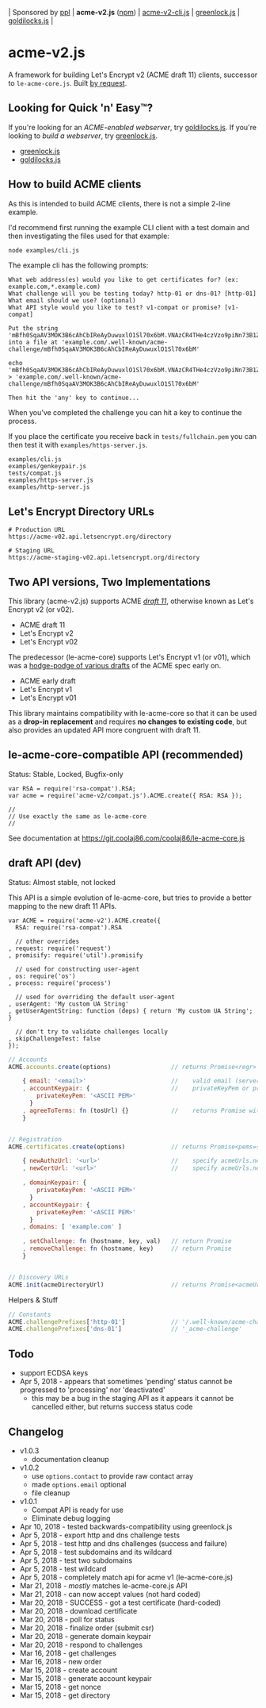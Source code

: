 | Sponsored by [ppl](https://ppl.family)
| **acme-v2.js** ([npm](https://www.npmjs.com/package/acme-v2))
| [acme-v2-cli.js](https://git.coolaj86.com/coolaj86/acme-v2-cli.js)
| [greenlock.js](https://git.coolaj86.com/coolaj86/greenlock.js)
| [goldilocks.js](https://git.coolaj86.com/coolaj86/goldilocks.js)
|

acme-v2.js
==========

A framework for building Let's Encrypt v2 (ACME draft 11) clients, successor to `le-acme-core.js`.
Built [by request](https://git.coolaj86.com/coolaj86/greenlock.js/issues/5#issuecomment-8).

## Looking for Quick 'n' Easy&trade;?

If you're looking for an *ACME-enabled webserver*, try [goldilocks.js](https://git.coolaj86.com/coolaj86/goldilocks.js).
If you're looking to *build a webserver*, try [greenlock.js](https://git.coolaj86.com/coolaj86/greenlock.js).

* [greenlock.js](https://git.coolaj86.com/coolaj86/greenlock.js)
* [goldilocks.js](https://git.coolaj86.com/coolaj86/goldilocks.js)

## How to build ACME clients

As this is intended to build ACME clients, there is not a simple 2-line example.

I'd recommend first running the example CLI client with a test domain and then investigating the files used for that example:

```bash
node examples/cli.js
```

The example cli has the following prompts:

```
What web address(es) would you like to get certificates for? (ex: example.com,*.example.com)
What challenge will you be testing today? http-01 or dns-01? [http-01]
What email should we use? (optional)
What API style would you like to test? v1-compat or promise? [v1-compat]

Put the string 'mBfh0SqaAV3MOK3B6cAhCbIReAyDuwuxlO1Sl70x6bM.VNAzCR4THe4czVzo9piNn73B1ZXRLaB2CESwJfKkvRM' into a file at 'example.com/.well-known/acme-challenge/mBfh0SqaAV3MOK3B6cAhCbIReAyDuwuxlO1Sl70x6bM'

echo 'mBfh0SqaAV3MOK3B6cAhCbIReAyDuwuxlO1Sl70x6bM.VNAzCR4THe4czVzo9piNn73B1ZXRLaB2CESwJfKkvRM' > 'example.com/.well-known/acme-challenge/mBfh0SqaAV3MOK3B6cAhCbIReAyDuwuxlO1Sl70x6bM'

Then hit the 'any' key to continue...
```

When you've completed the challenge you can hit a key to continue the process.

If you place the certificate you receive back in `tests/fullchain.pem`
you can then test it with `examples/https-server.js`.

```
examples/cli.js
examples/genkeypair.js
tests/compat.js
examples/https-server.js
examples/http-server.js
```

## Let's Encrypt Directory URLs

```
# Production URL
https://acme-v02.api.letsencrypt.org/directory
```

```
# Staging URL
https://acme-staging-v02.api.letsencrypt.org/directory
```

## Two API versions, Two Implementations

This library (acme-v2.js) supports ACME [*draft 11*](https://tools.ietf.org/html/draft-ietf-acme-acme-11),
otherwise known as Let's Encrypt v2 (or v02).

  * ACME draft 11
  * Let's Encrypt v2
  * Let's Encrypt v02

The predecessor (le-acme-core) supports Let's Encrypt v1 (or v01), which was a
[hodge-podge of various drafts](https://github.com/letsencrypt/boulder/blob/master/docs/acme-divergences.md)
of the ACME spec early on.

  * ACME early draft
  * Let's Encrypt v1
  * Let's Encrypt v01

This library maintains compatibility with le-acme-core so that it can be used as a **drop-in replacement**
and requires **no changes to existing code**,
but also provides an updated API more congruent with draft 11.

## le-acme-core-compatible API (recommended)

Status: Stable, Locked, Bugfix-only

```
var RSA = require('rsa-compat').RSA;
var acme = require('acme-v2/compat.js').ACME.create({ RSA: RSA });

//
// Use exactly the same as le-acme-core
//
```

See documentation at <https://git.coolaj86.com/coolaj86/le-acme-core.js>

## draft API (dev)

Status: Almost stable, not locked

This API is a simple evolution of le-acme-core,
but tries to provide a better mapping to the new draft 11 APIs.

```
var ACME = require('acme-v2').ACME.create({
  RSA: require('rsa-compat').RSA

  // other overrides
, request: require('request')
, promisify: require('util').promisify

  // used for constructing user-agent
, os: require('os')
, process: require('process')

  // used for overriding the default user-agent
, userAgent: 'My custom UA String'
, getUserAgentString: function (deps) { return 'My custom UA String'; }

  // don't try to validate challenges locally
, skipChallengeTest: false
});
```

```javascript
// Accounts
ACME.accounts.create(options)                 // returns Promise<regr> registration data

    { email: '<email>'                        //    valid email (server checks MX records)
    , accountKeypair: {                       //    privateKeyPem or privateKeyJwt
        privateKeyPem: '<ASCII PEM>'
      }
    , agreeToTerms: fn (tosUrl) {}            //    returns Promise with tosUrl
    }


// Registration
ACME.certificates.create(options)             // returns Promise<pems={ privkey (key), cert, chain (ca) }>

    { newAuthzUrl: '<url>'                    //    specify acmeUrls.newAuthz
    , newCertUrl: '<url>'                     //    specify acmeUrls.newCert

    , domainKeypair: {
        privateKeyPem: '<ASCII PEM>'
      }
    , accountKeypair: {
        privateKeyPem: '<ASCII PEM>'
      }
    , domains: [ 'example.com' ]

    , setChallenge: fn (hostname, key, val)   // return Promise
    , removeChallenge: fn (hostname, key)     // return Promise
    }


// Discovery URLs
ACME.init(acmeDirectoryUrl)                   // returns Promise<acmeUrls={keyChange,meta,newAccount,newNonce,newOrder,revokeCert}>
```

Helpers & Stuff

```javascript
// Constants
ACME.challengePrefixes['http-01']             // '/.well-known/acme-challenge'
ACME.challengePrefixes['dns-01']              // '_acme-challenge'
```

Todo
----

* support ECDSA keys
* Apr  5, 2018 - appears that sometimes 'pending' status cannot be progressed to 'processing' nor 'deactivated'
  * this may be a bug in the staging API as it appears it cannot be cancelled either, but returns success status code

Changelog
---------

* v1.0.3
  * documentation cleanup
* v1.0.2
  * use `options.contact` to provide raw contact array
  * made `options.email` optional
  * file cleanup
* v1.0.1
  * Compat API is ready for use
  * Eliminate debug logging
* Apr 10, 2018 - tested backwards-compatibility using greenlock.js
* Apr  5, 2018 - export http and dns challenge tests
* Apr  5, 2018 - test http and dns challenges (success and failure)
* Apr  5, 2018 - test subdomains and its wildcard
* Apr  5, 2018 - test two subdomains
* Apr  5, 2018 - test wildcard
* Apr  5, 2018 - completely match api for acme v1 (le-acme-core.js)
* Mar 21, 2018 - *mostly* matches le-acme-core.js API
* Mar 21, 2018 - can now accept values (not hard coded)
* Mar 20, 2018 - SUCCESS - got a test certificate (hard-coded)
* Mar 20, 2018 - download certificate
* Mar 20, 2018 - poll for status
* Mar 20, 2018 - finalize order (submit csr)
* Mar 20, 2018 - generate domain keypair
* Mar 20, 2018 - respond to challenges
* Mar 16, 2018 - get challenges
* Mar 16, 2018 - new order
* Mar 15, 2018 - create account
* Mar 15, 2018 - generate account keypair
* Mar 15, 2018 - get nonce
* Mar 15, 2018 - get directory
